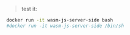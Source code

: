 
> test it:
```bash
docker run -it wasm-js-server-side bash
#docker run -it wasm-js-server-side /bin/sh
```
